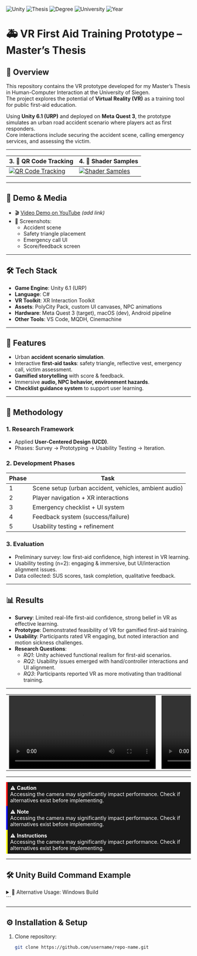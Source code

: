 ![Unity](https://img.shields.io/badge/Unity-6.0-black?logo=unity)
![Thesis](https://img.shields.io/badge/Master's_Thesis-✓-blue)
![Degree](https://img.shields.io/badge/MSc.-Human--Computer--Interaction-green)
![University](https://img.shields.io/badge/University_of_Siegen-Germany-red)
![Year](https://img.shields.io/badge/2025-orange)

# 🚑 VR First Aid Training Prototype – Master’s Thesis

## 📌 Overview
This repository contains the VR prototype developed for my Master’s Thesis in Human-Computer Interaction at the University of Siegen.  
The project explores the potential of **Virtual Reality (VR)** as a training tool for public first-aid education.  

Using **Unity 6.1 (URP)** and deployed on **Meta Quest 3**, the prototype simulates an urban road accident scenario where players act as first responders.  
Core interactions include securing the accident scene, calling emergency services, and assessing the victim.  

---

| 3. 📱 QR Code Tracking | 4. 🎨 Shader Samples |
|------------------------|----------------------|
| [![QR Code Tracking](https://img.youtube.com/vi/<VIDEO_ID>/0.jpg)](https://www.youtube.com/watch?v=<VIDEO_ID>) | [![Shader Samples](https://img.youtube.com/vi/<VIDEO_ID>/0.jpg)](https://www.youtube.com/watch?v=<VIDEO_ID>) |

---

## 🎥 Demo & Media
- 🎬 [Video Demo on YouTube](#) *(add link)*  
- 📸 Screenshots:  
  - Accident scene  
  - Safety triangle placement  
  - Emergency call UI  
  - Score/feedback screen  

---

## 🛠️ Tech Stack
- **Game Engine**: Unity 6.1 (URP)  
- **Language**: C#  
- **VR Toolkit**: XR Interaction Toolkit  
- **Assets**: PolyCity Pack, custom UI canvases, NPC animations  
- **Hardware**: Meta Quest 3 (target), macOS (dev), Android pipeline  
- **Other Tools**: VS Code, MQDH, Cinemachine  

---

## 🧩 Features
- Urban **accident scenario simulation**.  
- Interactive **first-aid tasks**: safety triangle, reflective vest, emergency call, victim assessment.  
- **Gamified storytelling** with score & feedback.  
- Immersive **audio, NPC behavior, environment hazards**.  
- **Checklist guidance system** to support user learning.  

---

## 📖 Methodology
### 1. Research Framework
- Applied **User-Centered Design (UCD)**.  
- Phases: Survey → Prototyping → Usability Testing → Iteration.  

### 2. Development Phases
| Phase | Task |
|-------|------|
| 1 | Scene setup (urban accident, vehicles, ambient audio) |
| 2 | Player navigation + XR interactions |
| 3 | Emergency checklist + UI system |
| 4 | Feedback system (success/failure) |
| 5 | Usability testing + refinement |

### 3. Evaluation
- Preliminary survey: low first-aid confidence, high interest in VR learning.  
- Usability testing (n=2): engaging & immersive, but UI/interaction alignment issues.  
- Data collected: SUS scores, task completion, qualitative feedback.  

---

## 📊 Results
- **Survey**: Limited real-life first-aid confidence, strong belief in VR as effective learning.  
- **Prototype**: Demonstrated feasibility of VR for gamified first-aid training.  
- **Usability**: Participants rated VR engaging, but noted interaction and motion sickness challenges.  
- **Research Questions**:  
  - *RQ1*: Unity achieved functional realism for first-aid scenarios.  
  - *RQ2*: Usability issues emerged with hand/controller interactions and UI alignment.  
  - *RQ3*: Participants reported VR as more motivating than traditional training.  

---

<table>
  <tr>
    <td>
      <video src="video1.mp4" width="400" controls></video>
    </td>
    <td>
      <video src="video2.mp4" width="400" controls></video>
    </td>
  </tr>
</table>

---

<div style="border-left: 4px solid red; padding: 0.5em; background: #1a1a1a; color: white;">
  ⚠️ <strong>Caution</strong><br>
  Accessing the camera may significantly impact performance.  
  Check if alternatives exist before implementing.
</div>

<div style="border-left: 4px solid blue; padding: 0.5em; background: #1a1a1a; color: white;">
  ⚠️ <strong>Note</strong><br>
  Accessing the camera may significantly impact performance.  
  Check if alternatives exist before implementing.
</div>

<div style="border-left: 4px solid yellow; padding: 0.5em; background: #1a1a1a; color: white;">
  ⚠️ <strong>Instructions</strong><br>
  Accessing the camera may significantly impact performance.  
  Check if alternatives exist before implementing.
</div>

---

## 🛠️ Unity Build Command Example

<details> <summary>📌 Alternative Usage: Windows Build</summary>
unity-editor -quit -batchmode -projectPath ./MyProject -buildTarget Win64 -executeMethod BuildScript.PerformBuild
</details> ```

---

## ⚙️ Installation & Setup
1. Clone repository:
   ```bash
   git clone https://github.com/username/repo-name.git
